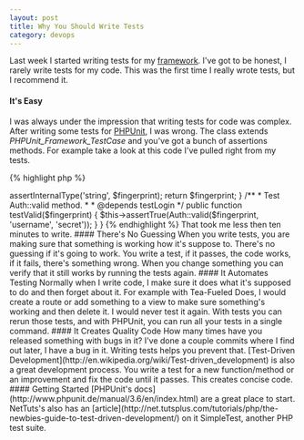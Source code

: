 ```yaml
---
layout: post
title: Why You Should Write Tests
category: devops
---
```

Last week I started writing tests for my [framework](https://github.com/mloberg/Tea-Fueled-Does). I've got to be honest, I rarely write tests for my code. This was the first time I really wrote tests, but I recommend it.

#### It's Easy

I was always under the impression that writing tests for code was complex. After writing some tests for [PHPUnit](http://www.phpunit.de/manual/3.6/en/index.html), I was wrong. The class extends *PHPUnit_Framework_TestCase* and you've got a bunch of assertions methods. For example take a look at this code I've pulled right from my tests.

{% highlight php %}
<?php

    require 'test.bootstrap.php';

    use TFD\Auth;

    class AuthTest extends PHPUnit_Framework_TestCase {

        /**
         * Test Auth::login method.
         */

        public function testLogin() {
            $fingerprint = Auth::login('username', 'secret');
            $this->assertInternalType('string', $fingerprint);

            return $fingerprint;
        }

        /**
         * Test Auth::valid method.
         *
         * @depends testLogin
         */

        public function testValid($fingerprint) {
            $this->assertTrue(Auth::valid($fingerprint, 'username', 'secret'));
        }

    }
{% endhighlight %}

That took me less then ten minutes to write.

#### There's No Guessing

When you write tests, you are making sure that something is working how it's suppose to. There's no guessing if it's going to work. You write a test, if it passes, the code works, if it fails, there's something wrong. When you change something you can verify that it still works by running the tests again.

#### It Automates Testing

Normally when I write code, I make sure it does what it's supposed to do and then forget about it. For example with Tea-Fueled Does, I would create a route or add something to a view to make sure something's working and then delete it. I would never test it again. With tests you can rerun those tests, and with PHPUnit, you can run all your tests in a single command.

#### It Creates Quality Code

How many times have you released something with bugs in it? I've done a couple commits where I find out later, I have a bug in it. Writing tests helps you prevent that.

[Test-Driven Development](http://en.wikipedia.org/wiki/Test-driven_development) is also a great development process. You write a test for a new function/method or an improvement and fix the code until it passes. This creates concise code.

#### Getting Started

[PHPUnit's docs](http://www.phpunit.de/manual/3.6/en/index.html) are a great place to start. NetTuts's also has an [article](http://net.tutsplus.com/tutorials/php/the-newbies-guide-to-test-driven-development/) on it SimpleTest, another PHP test suite.
